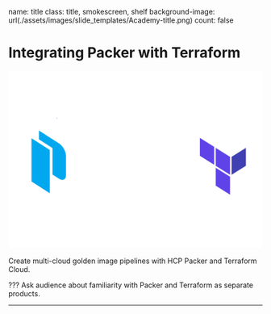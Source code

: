 name: title
class: title, smokescreen, shelf
background-image: url(./assets/images/slide_templates/Academy-title.png)
count: false

# Integrating Packer with Terraform

<!-- Image example -->
![:scale 20%](./assets/logos/HashiCorp_Enterprise_Academy_Packer_Terraform.png)

Create multi-cloud golden image pipelines with HCP Packer and Terraform Cloud.

<!-- Presenter notes go here -->
???
Ask audience about familiarity with Packer and Terraform as separate products.

---
